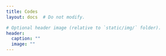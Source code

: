 ```yaml
---
title: Codes
layout: docs  # Do not modify.

# Optional header image (relative to `static/img/` folder).
header:
  caption: ""
  image: ""
---
```


